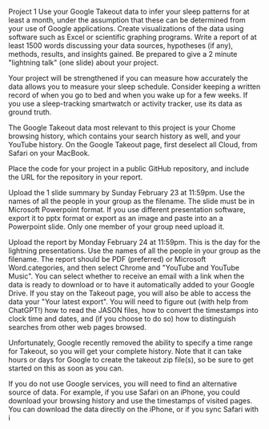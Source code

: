 Project 1
Use your Google Takeout data to infer your sleep patterns for at least a month, under the assumption that these can be determined from your use of Google applications.  Create visualizations of the data using software such as Excel or scientific graphing programs.  Write a report of at least 1500 words discussing your data sources, hypotheses (if any), methods, results, and insights gained.  Be prepared to give a 2 minute "lightning talk" (one slide) about your project.

Your project will be strengthened if you can measure how accurately the data allows you to measure your sleep schedule.  Consider keeping a written record of when you go to bed and when you wake up for a few weeks.  If you use a sleep-tracking smartwatch or activity tracker, use its data as ground truth.

The Google Takeout data most relevant to this project is your Chome browsing history, which contains your search history as well, and your YouTube history.  On the Google Takeout page, first deselect all Cloud, from Safari on your MacBook.

Place the code for your project in a public GitHub repository, and include the URL for the repository in your report.

Upload the 1 slide summary by Sunday February 23 at 11:59pm.  Use the names of all the people in your group as the filename.  The slide must be in Microsoft Powerpoint format.  If you use different presentation software, export it to pptx format or export as an image and paste into an a Powerpoint slide.  Only one member of your group need upload it.

Upload the report by Monday February 24 at 11:59pm.  This is the day for the lightning presentations. Use the names of all the people in your group as the filename. The report should be PDF (preferred) or Microsoft Word.categories, and then select Chrome and "YouTube and YouTube Music".  You can select whether to receive an email with a link when the data is ready to download or to have it automatically added to your Google Drive.  If you stay on the Takeout page, you will also be able to access the data your "Your latest export".  You will need to figure out (with help from ChatGPT!) how to read the JASON files,  how to convert the timestamps into clock time and dates, and (if you choose to do so) how to distinguish searches from other web pages browsed.

Unfortunately, Google recently removed the ability to specify a time range for Takeout, so you will get your complete history.  Note that it can take hours or days for Google to create the takeout zip file(s), so be sure to get started on this as soon as you can.

If you do not use Google services, you will need to find an alternative source of data.  For example, if you use Safari on an iPhone, you could download your browsing history and use the timestamps of visited pages.  You can download the data directly on the iPhone, or if you sync Safari with i

